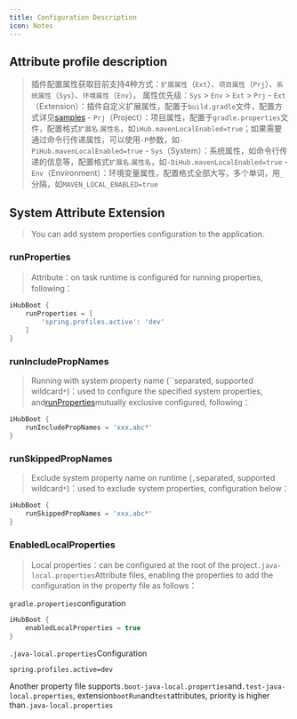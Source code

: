 ```yaml
---
title: Configuration Description
icon: Notes
---
```


## Attribute profile description

> 插件配置属性获取目前支持4种方式：`扩展属性`（`Ext`）、`项目属性`（`Prj`）、`系统属性`（`Sys`）、`环境属性`（`Env`）， 属性优先级：`Sys` > `Env` > `Ext` > `Prj` - `Ext`（Extension）：插件自定义扩展属性，配置于`build.gradle`文件，配置方式详见[samples](https://github.com/ihub-pub/plugins/tree/main/samples) - `Prj`（Project）：项目属性，配置于`gradle.properties`文件，配置格式`扩展名`.`属性名`，如`iHub.mavenLocalEnabled=true`；如果需要通过命令行传递属性，可以使用`-P`参数，如`-PiHub.mavenLocalEnabled=true` - `Sys`（System）：系统属性，如命令行传递的信息等，配置格式`扩展名`.`属性名`，如`-DiHub.mavenLocalEnabled=true` - `Env`（Environment）：环境变量属性，配置格式全部大写，多个单词，用`_`分隔，如`MAVEN_LOCAL_ENABLED=true`

## System Attribute Extension

> You can add system properties configuration to the application.

### runProperties

> Attribute：on task runtime is configured for running properties, following：

```groovy
iHubBoot {
    runProperties = [
        'spring.profiles.active': 'dev'
    ]
}
```

### runIncludePropNames

> Running with system property name (``separated, supported wildcard`*`)：used to configure the specified system properties, and[runProperties](explanation#runproperties)mutually exclusive configured, following：

```groovy
iHubBoot {
    runIncludePropNames = 'xxx,abc*'
}
```

### runSkippedPropNames

> Exclude system property name on runtime (`,`separated, supported wildcard`*`)：used to exclude system properties, configuration below：

```groovy
iHubBoot {
    runSkippedPropNames = 'xxx,abc*'
}
```

### EnabledLocalProperties

> Local properties：can be configured at the root of the project`.java-local.properties`Attribute files, enabling the properties to add the configuration in the property file as follows：

`gradle.properties`configuration

```groovy
iHubBoot {
    enabledLocalProperties = true
}
```

`.java-local.properties`Configuration

```properties
spring.profiles.active=dev
```

Another property file supports`.boot-java-local.properties`and`.test-java-local.properties`, extension`bootRun`and`test`attributes, priority is higher than`.java-local.properties`